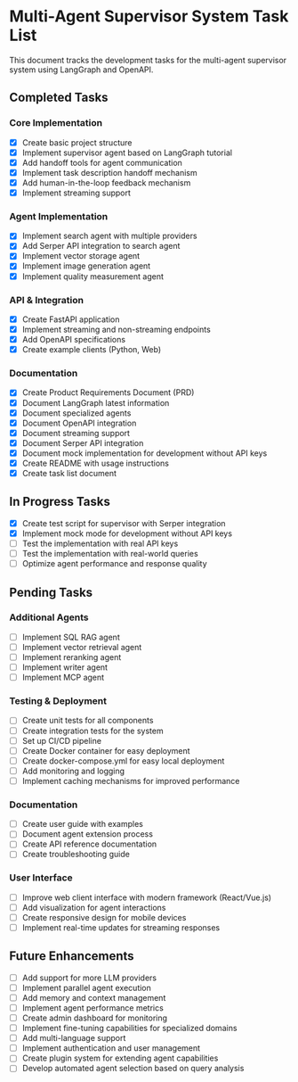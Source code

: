 # Multi-Agent Supervisor System Task List

This document tracks the development tasks for the multi-agent supervisor system using LangGraph and OpenAPI.

## Completed Tasks

### Core Implementation
- [x] Create basic project structure
- [x] Implement supervisor agent based on LangGraph tutorial
- [x] Add handoff tools for agent communication
- [x] Implement task description handoff mechanism
- [x] Add human-in-the-loop feedback mechanism
- [x] Implement streaming support

### Agent Implementation
- [x] Implement search agent with multiple providers
- [x] Add Serper API integration to search agent
- [x] Implement vector storage agent
- [x] Implement image generation agent
- [x] Implement quality measurement agent

### API & Integration
- [x] Create FastAPI application
- [x] Implement streaming and non-streaming endpoints
- [x] Add OpenAPI specifications
- [x] Create example clients (Python, Web)

### Documentation
- [x] Create Product Requirements Document (PRD)
- [x] Document LangGraph latest information
- [x] Document specialized agents
- [x] Document OpenAPI integration
- [x] Document streaming support
- [x] Document Serper API integration
- [x] Document mock implementation for development without API keys
- [x] Create README with usage instructions
- [x] Create task list document

## In Progress Tasks
- [x] Create test script for supervisor with Serper integration
- [x] Implement mock mode for development without API keys
- [ ] Test the implementation with real API keys
- [ ] Test the implementation with real-world queries
- [ ] Optimize agent performance and response quality

## Pending Tasks

### Additional Agents
- [ ] Implement SQL RAG agent
- [ ] Implement vector retrieval agent
- [ ] Implement reranking agent
- [ ] Implement writer agent
- [ ] Implement MCP agent

### Testing & Deployment
- [ ] Create unit tests for all components
- [ ] Create integration tests for the system
- [ ] Set up CI/CD pipeline
- [ ] Create Docker container for easy deployment
- [ ] Create docker-compose.yml for easy local deployment
- [ ] Add monitoring and logging
- [ ] Implement caching mechanisms for improved performance

### Documentation
- [ ] Create user guide with examples
- [ ] Document agent extension process
- [ ] Create API reference documentation
- [ ] Create troubleshooting guide

### User Interface
- [ ] Improve web client interface with modern framework (React/Vue.js)
- [ ] Add visualization for agent interactions
- [ ] Create responsive design for mobile devices
- [ ] Implement real-time updates for streaming responses

## Future Enhancements
- [ ] Add support for more LLM providers
- [ ] Implement parallel agent execution
- [ ] Add memory and context management
- [ ] Implement agent performance metrics
- [ ] Create admin dashboard for monitoring
- [ ] Implement fine-tuning capabilities for specialized domains
- [ ] Add multi-language support
- [ ] Implement authentication and user management
- [ ] Create plugin system for extending agent capabilities
- [ ] Develop automated agent selection based on query analysis
